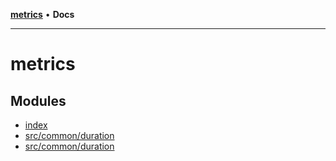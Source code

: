 [**metrics**](README.md) • **Docs**

***

# metrics

## Modules

- [index](index/README.md)
- [src/common/duration](src/common/duration/README.md)
- [src/common/duration](src/common/duration/README-1.md)
